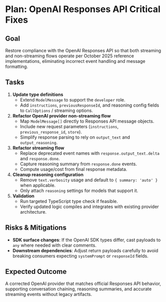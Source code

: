 <!--
 * Author: gpt-5-codex
 * Date: 2025-10-16 18:34 UTC
 * PURPOSE: Outline the implementation plan to correct OpenAI Responses API usage, covering message formatting, streaming events, reasoning config, and documentation updates to align with official references.
 * SRP/DRY check: Pass - Plan file only aggregates tasks related to the Responses API fixes without duplicating existing documentation.
-->
# Plan: OpenAI Responses API Critical Fixes

## Goal
Restore compliance with the OpenAI Responses API so that both streaming and non-streaming flows operate per October 2025 reference implementations, eliminating incorrect event handling and message formatting.

## Tasks
1. **Update type definitions**
   - Extend `ModelMessage` to support the `developer` role.
   - Add `instructions`, `previousResponseId`, and reasoning config fields to `CallOptions` / streaming options.
2. **Refactor OpenAI provider non-streaming flow**
   - Map `ModelMessage[]` directly to Responses API message objects.
   - Include new request parameters (`instructions`, `previous_response_id`, `store`).
   - Simplify response parsing to rely on `output_text` and `output_reasoning`.
3. **Refactor streaming flow**
   - Replace deprecated event names with `response.output_text.delta` and `response.done`.
   - Capture reasoning summary from `response.done` events.
   - Compute usage/cost from final response metadata.
4. **Cleanup reasoning configuration**
   - Remove `text.verbosity` usage and default to `{ summary: 'auto' }` when applicable.
   - Only attach `reasoning` settings for models that support it.
5. **Validation**
   - Run targeted TypeScript type check if feasible.
   - Verify updated logic compiles and integrates with existing provider architecture.

## Risks & Mitigations
- **SDK surface changes**: If the OpenAI SDK types differ, cast payloads to `any` where needed with clear comments.
- **Downstream dependencies**: Adjust return payloads carefully to avoid breaking consumers expecting `systemPrompt` or `responseId` fields.

## Expected Outcome
A corrected OpenAI provider that matches official Responses API behavior, supporting conversation chaining, reasoning summaries, and accurate streaming events without legacy artifacts.
